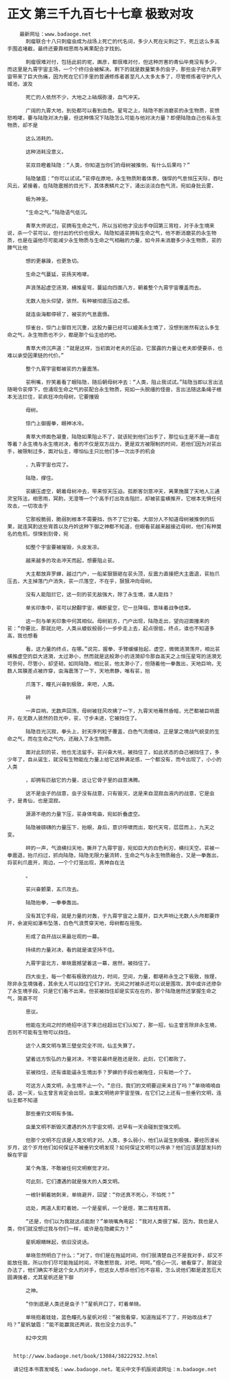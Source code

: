 # 正文 第三千九百七十七章 极致对攻
        最新网址：www.badaoge.net
          刺瘤联合十八只刺瘤虫成为战场上死亡的代名词，多少人死在尖刺之下，死丘这么多高手围追堵截，最终还要靠相思雨与离果配合才找到。
      
          刺瘤很难对付，包括此前的坭，画彦，都很难对付，但这种厉害的青仙毕竟没有多少，而这里是九霄宇宙主场，一个个终归会被解决。剩下的就是数量繁多的虫子，那些虫子给九霄宇宙带来了巨大伤痛，因为死在它们手里的普通修炼者甚至凡人太多太多了，尽管修炼者守护凡人城池，波及
      
          死亡的人依然不少，大地之上硝烟弥漫，血气冲天。
      
          广阔的九霄大地，到处都可以看到血色。星穹之上，陆隐不断消磨苌的永生物质，苌愤怒咆哮，要与陆隐对决力量，但这种情况下陆隐怎么可能与他对决力量？即便陆隐自己也有永生物质，却不是
      
          这么消耗的。
      
          这种消耗没意义。
      
          苌双目瞪着陆隐：“人类，你知道当你们的母树被推倒，有什么后果吗？”
      
          陆隐皱眉：“你可以试试。”苌停在原地，永生物质附着体表，强悍的气息恒压天际，吞吐风云，紧接着，在陆隐震撼的目光下，其体表鳞片之下，涌出淡淡白色气流，宛如身批云雾，
      
          极为神圣。
      
          “生命之气。”陆隐语气低沉。
      
          青草大师说过，苌拥有生命之气，所以当初他才没出手夺回第三宵柱，对于永生境来说，杀一个苌可以，但付出的代价也很大。陆隐知道苌拥有生命之气，他不断消磨苌的永生物质，也是在逼他尽可能减少永生物质与生命之气相融的力量，如今并未消磨多少永生物质，苌的脾气比他
      
          想的更暴躁，也更急切。
      
          生命之气蔓延，苌扬天咆哮。
      
          声浪荡起虚空涟漪，横推星穹，蔓延向四面八方，朝着整个九霄宇宙覆盖而去。
      
          无数人抬头仰望，骇然，有种被彻底压迫之感。
      
          就连虫海都停顿了，被苌的气息震慑。
      
          惊雀台，惊门上御目光沉重，这股力量已经可以媲美永生境了，没想到居然有这么多生命之气，永生物质也不少，都是那个仙主给的吧。
      
          青草大师沉声道：“就是这样，当初面对老夫的压迫，它展露的力量让老夫即便要杀，也难以承受因果链的代价。”
      
          整个九霄宇宙都被苌的力量震荡。
      
          苌咧嘴，狞笑着看了眼陆隐，随后朝母树冲去：“人类，阻止我试试。”陆隐当即以言出法随喝令苌停下，但涌现生命之气的苌配合永生物质，宛如一头脱缰的怪兽，言出法随这条绳子根本无法拦住，苌疯狂冲向母树，它要撞毁
      
          母树。
      
          惊门上御握拳，眼神冰冷。
      
          青草大师面色凝重，陆隐如果阻止不了，就该轮到他们出手了，那位仙主是不是一直在等着？永生境与永生境对决，看的不仅是双方战力，更是双方被限制的时间，若他们因为对苌出手，被限制过多，面对仙主，哪怕仙主只比他们多一次出手的机会
      
          ，九霄宇宙也完了。
      
          陆隐，撑住。
      
          苌碾压虚空，朝着母树冲去，带来惊天压迫。孤断客剑意冲天，离果施展了天地人三通灵宝阵法，相思雨，冥酌，无澄等一个个高手打出攻击阻拦，却被苌蛮横推开，它根本无惧任何攻击，一切攻击于
      
          它那般脆弱，脆弱到根本不需要挡，伤不了它分毫。大部分人不知道母树被推倒的后果，就连冥酌这些宵首以及丹妗这种下御之神都不知道，但眼看苌越来越接近母树，他们有种莫名的危机，惊悚到刻骨，宛
      
          如整个宇宙要被摧毁，头皮发凉。
      
          越来越多的攻击冲天而起，想要阻止苌。
      
          大主都放弃罗蝉，越过门户，一船桨狠狠砸在苌头顶，反震力直接把大主震退，苌抬爪压去，大主掉落门户消失，苌一爪落空，不在乎，狠狠冲向母树。
      
          没有人能阻拦它，这一刻的苌无敌强大，除了永生境，谁人能挡？
      
          单劣印象中，苌可以掀翻宇宙，横断星空，它一旦降临，意味着战争结束。
      
          这一刻与单劣印象中何其相似。母树前方，门户出现，陆隐走出，望向迎面撞来的苌：“你要比，那就比吧，人类从蝼蚁般弱小一步步走上去，起点很低，终点，谁也不知道多高，我也想看
      
          看，这力量的终点，在哪。”说完，握拳，手臂缓缓抬起，虚空，微微涟漪荡开，相比苌横推虚空的巨大涟漪，太过渺小，然而就是这般渺小的涟漪却令那自高天之上恒压星穹的涟漪无可奈何，尽管小，却坚韧，如同陆隐，相比苌，他太渺小了，但随着他一拳轰出，天地巨响，无数人耳膜差点被炸穿，虫海震荡了一下，天地肃静，唯有苌，抬
      
          爪落下，瞳孔兴奋到极致，来吧，人类。
      
          砰
      
          一声巨响，无数声回荡，母树被狂风吹拂了一下，九霄天地蓦然昏暗，光芒都被巨响震开，在无数人骇然的目光中，苌，寸步未进，它被挡住了。
      
          陆隐目光沉寂，拳头上，封天序列粒子覆盖，白色气流缠绕，正是掌之境战气蜕变的生命之气，而在生命之气内，还融入了永生物质。
      
          面对此刻的苌，他也无法留手。苌兴奋大吼，被挡住了，如此状态的自己被挡住了，多少年了，自从诞生，就没有生物能在力量上给它这种满足感，一个都没有，而今出现了，小小的人类
      
          ，却拥有匹敌它的力量，这让它骨子里的战意沸腾。
      
          这不是虫子的战意，虫子没有战意，只有毁灭，这是来自混寂血液内的战意，它是虫子，是青仙，也是混寂。
      
          源源不绝的力量下压，苌身体弯曲，宛如折叠虚空。
      
          陆隐被磅礴的力量压下，抬眼，身后，意识呼啸而出，取代天穹，层层而上，九天之变。
      
          砰的一声，气浪横扫天地，撕开了九霄宇宙，宛如巨大的白色利刃，横扫天空。苌被一拳震退，抬爪扫过，抓向陆隐，陆隐无限力量流转，生命之气与永生物质融合，又是一拳轰出，将苌利爪震开，周边，一个个灯笼出现，真神自在法
      
          。
      
          苌兴奋颤栗，五爪攻去。
      
          陆隐抬拳，一拳拳轰出。
      
          没有其它手段，就是力量的对轰，于九霄宇宙之上展开，巨大声响让无数人头颅都要炸开，余波宛如瀑布坠落，白色气浪贯穿天地，母树都在摇曳。
      
          形成了自开战以来最壮观的一幕。
      
          持续的力量对决，看的就是谁坚持不住。
      
          九霄宇宙北方，单晓震撼望着这一幕，居然，被挡住了。
      
          四大虫主，每一个都有极致的战力，时间，空间，力量，都堪称永生之下极致，按理，除非永生境强者，其余无人可以挡住它们才对。无间之时被杀还可以说是围攻，其中或许还掺杂了永生境手段，只是它们看不出来，但苌被挡住却是实实在在的，那个陆隐居然还掌握生命之气，简直不可
      
          思议。
      
          他能在无间之时的绝招中活下来已经超出它们认知了，那一招，仙主曾言除非永生境，否则不可能有生物可以挡住。
      
          这个人类文明与第三壁垒完全不同，仙主失算了。
      
          望着远方恢弘的力量对决，不管苌最终是胜还是败，此刻，它们都败了。
      
          苌被挡住，还有谁能逼永生境出手？罗蝉的手段也被拖住，只有她一个了。
      
          可这方人类文明，永生境不止一个。“总归，我们的文明要迎来末日了吗？”单晓喃喃自语，这一天，仙主曾言肯定会出现，虫巢文明绝非宇宙至强，在它们之上还有一些垂钓文明，连仙主都不知道
      
          那些垂钓文明有多强。
      
          虫巢文明不断毁灭遭遇的外方宇宙文明，迟早有一天会碰到至强文明。
      
          但那个文明不应该是人类文明才对。人类，多么弱小，他们从诞生到极强，要经历漫长岁月，这个岁月他们如何保证不被垂钓文明发现？如何保证文明可以传承？他们应该瑟瑟发抖的躲在宇宙
      
          某个角落，不敢被任何文明察觉才对。
      
          可此刻，它们遭遇的就是强大的人类文明。
      
          一根针朝着她刺来，单晓避开，回望：“你还真不死心，不怕死？”
      
          远处，两道人影盯着她，一个是星帆，一个是煜，第二宵柱宵首。
      
          “还是，你们以为我就这点能耐？”单晓嘴角弯起：“我对人类很了解，因为，我也是人类，你们就没想过我与你们一样，或许是在隐藏实力？”
      
          星帆眼睛眯起，依旧没说话。
      
          单晓忽然明白了什么：“对了，你们是在拖延时间，你们很清楚自己不是我对手，却又不能放任我，所以你们尽可能拖延时间，不敢惹怒我，对吧，呵呵。”煜心一沉，被看穿了，那就没办法了，他们确实不是这个女人的对手，但这女人想杀他们也不容易，怎么说他们都是渡苦厄大圆满强者，尤其星帆还是下御
      
          之神。
      
          “你到底是人类还是虫子？”星帆开口了，盯着单晓。
      
          单晓抱着娃娃，蓝色瞳孔与星帆对视：“被我看穿，知道拖延不了了，开始改战术了吗？”星帆皱眉：“能不能赢我还两说，我也没全力出手。”
      
          82中文网
      
      
      http://www.badaoge.net/book/13084/38222932.html
      
      请记住本书首发域名：www.badaoge.net。笔尖中文手机版阅读网址：m.badaoge.net